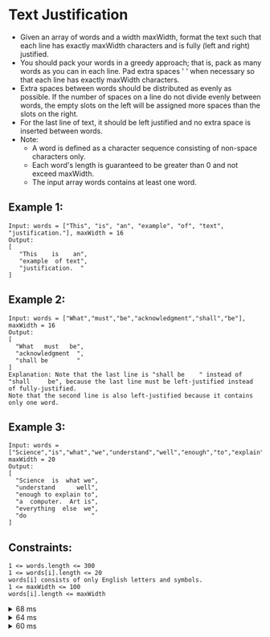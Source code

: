 # Text Justification
- Given an array of words and a width maxWidth, format the text such that each line has exactly maxWidth characters and is fully (left and right) justified.
- You should pack your words in a greedy approach; that is, pack as many words as you can in each line. Pad extra spaces ' ' when necessary so that each line has exactly maxWidth characters.
- Extra spaces between words should be distributed as evenly as possible. If the number of spaces on a line do not divide evenly between words, the empty slots on the left will be assigned more spaces than the slots on the right.
- For the last line of text, it should be left justified and no extra space is inserted between words.
- Note:
    - A word is defined as a character sequence consisting of non-space characters only.
    - Each word's length is guaranteed to be greater than 0 and not exceed maxWidth.
    - The input array words contains at least one word.

## Example 1:
```
Input: words = ["This", "is", "an", "example", "of", "text", "justification."], maxWidth = 16
Output:
[
   "This    is    an",
   "example  of text",
   "justification.  "
]
```

## Example 2:
```
Input: words = ["What","must","be","acknowledgment","shall","be"], maxWidth = 16
Output:
[
  "What   must   be",
  "acknowledgment  ",
  "shall be        "
]
Explanation: Note that the last line is "shall be    " instead of "shall     be", because the last line must be left-justified instead of fully-justified.
Note that the second line is also left-justified because it contains only one word.
```

## Example 3:
```
Input: words = ["Science","is","what","we","understand","well","enough","to","explain","to","a","computer.","Art","is","everything","else","we","do"], maxWidth = 20
Output:
[
  "Science  is  what we",
  "understand      well",
  "enough to explain to",
  "a  computer.  Art is",
  "everything  else  we",
  "do                  "
]
```

## Constraints:
```
1 <= words.length <= 300
1 <= words[i].length <= 20
words[i] consists of only English letters and symbols.
1 <= maxWidth <= 100
words[i].length <= maxWidth
```
<details><summary>68 ms</summary>

# 68 ms submission
```js
var fullJustify = function(words, maxWidth) {
    const res = [[]];
    res[0].letters = 0;
    for (let word of words) {
        let row = res[res.length - 1];
        if (row.length && row.letters + row.length + word.length > maxWidth) {
            res.push([]);
            row = res[res.length - 1];
            row.letters = 0;
        }
        row.push(word);
        row.letters += word.length;
    }
    for (let r = 0; r < res.length; r++) {
        let row = res[r];
        if (row.length === 1 || r === res.length - 1) {
            res[r] = row.join(' ') + ' '.repeat(maxWidth - row.letters - row.length + 1);
            continue;
        }
        let line = row[0];
        let spaces = maxWidth - row.letters;
        let minSpaces = ' '.repeat(Math.floor(spaces / (row.length - 1)));
        let addSpace = spaces % (row.length - 1);
        for (let w = 1; w < row.length; w++) {
            line += minSpaces + (w <= addSpace ? ' ' : '') + row[w];
        }
        res[r] = line;
    }
    return res;
};

```

</details>

<details><summary>64 ms</summary>

# 64 ms submission
```js
function fullJustify(words, maxWidth) {
    const res = [[]];
    res[0].letters = 0;
    for (let word of words) {  // first we go through and figure out how many words we can fit in a given row
        let row = res[res.length - 1];
        if (row.length && row.letters + row.length + word.length > maxWidth) {  // new row condition each word will need at least one space 
            res.push([]);
            row = res[res.length - 1];  // really creative way of getting the latest list
            row.letters = 0;  // I learned that you can do this since it is an object
        }
        row.push(word);
        row.letters += word.length;
    }
    for (let r = 0; r < res.length; r++) {
        let row = res[r];  // ['firstWord', 'secondWord', ...] 
        if (row.length === 1 || r === res.length - 1) {  // if its the last row then we left justify
            res[r] = row.join(' ') + ' '.repeat(maxWidth - row.letters - row.length + 1);
            continue;
        }
        let line = row[0];  // start with the first word
        let spaces = maxWidth - row.letters;  // this is the total spaces possible
        let minSpaces = ' '.repeat(Math.floor(spaces / (row.length - 1)));
        let addSpace = spaces % (row.length - 1);
        
        for (let w = 1; w < row.length; w++) {
            line += minSpaces + (w <= addSpace ? ' ' : '') + row[w];
        }
        res[r] = line;
    }
    return res;
};
```


</details>

<details><summary>60 ms</summary>

# 60 ms submission double pass
```js
var fullJustify = function(words, maxWidth) {
    const res = [[]];
    res[0].letters = 0;
    for (let word of words) {
        let row = res[res.length - 1];
        if (row.length && row.letters + row.length + word.length > maxWidth) {
            res.push([]);
            row = res[res.length - 1];
            row.letters = 0;
        }
        row.push(word);
        row.letters += word.length;
    }
    for (let r = 0; r < res.length; r++) {
        let row = res[r];
        if (row.length === 1 || r === res.length - 1) {
            res[r] = row.join(' ') + ' '.repeat(maxWidth - row.letters - row.length + 1);
            continue;
        }
        let line = row[0];
        let spaces = maxWidth - row.letters;
        let minSpaces = ' '.repeat(Math.floor(spaces / (row.length - 1)));
        let addSpace = spaces % (row.length - 1);
        for (let w = 1; w < row.length; w++) {
            line += minSpaces + (w <= addSpace ? ' ' : '') + row[w];
        }
        res[r] = line;
    }
    return res;
};

```

```
Console output
fullJustify([This,is,an,example,of,text,justification.], 16)
[
  [ 'This', 'is', 'an', letters: 8 ],
  [ 'example', 'of', 'text', letters: 13 ],
  [ 'justification.', letters: 14 ]
]
============ second loop =============
row: [This,is,an]
    row length: 3
    joined row: This,is,an
    line: 'This'
       spaces: 8
       min spaces: 4
       row[w]: 'is'
          add spaces: 0
          modded line: 'This    is'
       row[w]: 'an'
          add spaces: 0
          modded line: 'This    is    an'
row: [example,of,text]
    row length: 3
    joined row: example,of,text
    line: 'example'
       spaces: 3
       min spaces: 1
       row[w]: 'of'
          add spaces: 1
          modded line: 'example  of'
       row[w]: 'text'
          add spaces: 1
          modded line: 'example  of text'
row: [justification.]
    row length: 1
```

# Single pass

```js
var fullJustify = function(words, maxWidth) {
    for (let res = [[]], i = 0, letters = 0; i <= words.length; letters += words[i++].length) {
        let row = res[res.length - 1];
        if (i === words.length || row.length && letters + row.length + words[i].length > maxWidth) {
            if (row.length === 1 || i === words.length) {
                res[res.length - 1] = row.join(' ') + ' '.repeat(maxWidth - letters - row.length + 1);
                if (i === words.length) return res;
            } else {
                let line = row[0];
                let spaces = maxWidth - letters;
                let minSpaces = ' '.repeat(Math.floor(spaces / (row.length - 1)));
                let addSpace = spaces % (row.length - 1);
                for (let w = 1; w < row.length; w++) {
                    line += minSpaces + (w <= addSpace ? ' ' : '') + row[w];
                }
                res[res.length - 1] = line;
            }
            res.push([]);
            letters = 0;
        }
        res[res.length - 1].push(words[i]);
    }
};
```

</details>

